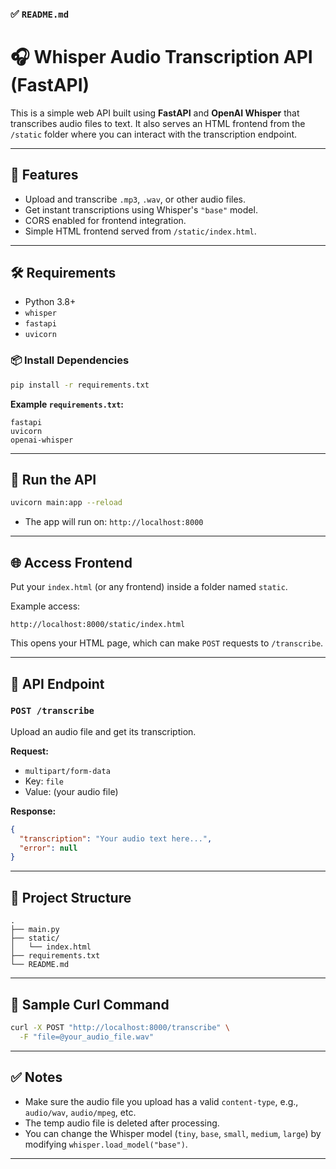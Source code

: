 

### ✅ `README.md`


# 🎧 Whisper Audio Transcription API (FastAPI)

This is a simple web API built using **FastAPI** and **OpenAI Whisper** that transcribes audio files to text. It also serves an HTML frontend from the `/static` folder where you can interact with the transcription endpoint.

---

## 🚀 Features

- Upload and transcribe `.mp3`, `.wav`, or other audio files.
- Get instant transcriptions using Whisper's `"base"` model.
- CORS enabled for frontend integration.
- Simple HTML frontend served from `/static/index.html`.

---

## 🛠 Requirements

- Python 3.8+
- `whisper`
- `fastapi`
- `uvicorn`

### 📦 Install Dependencies

```bash
pip install -r requirements.txt
```

**Example `requirements.txt`:**
```
fastapi
uvicorn
openai-whisper
```

---

## 🔄 Run the API

```bash
uvicorn main:app --reload
```

- The app will run on: `http://localhost:8000`

---

## 🌐 Access Frontend

Put your `index.html` (or any frontend) inside a folder named `static`.

Example access:

```
http://localhost:8000/static/index.html
```

This opens your HTML page, which can make `POST` requests to `/transcribe`.

---

## 🎯 API Endpoint

### `POST /transcribe`

Upload an audio file and get its transcription.

**Request:**
- `multipart/form-data`
- Key: `file`
- Value: (your audio file)

**Response:**
```json
{
  "transcription": "Your audio text here...",
  "error": null
}
```

---

## 📂 Project Structure

```
.
├── main.py
├── static/
│   └── index.html
├── requirements.txt
└── README.md
```

---

## 🧪 Sample Curl Command

```bash
curl -X POST "http://localhost:8000/transcribe" \
  -F "file=@your_audio_file.wav"
```

---

## ✅ Notes

- Make sure the audio file you upload has a valid `content-type`, e.g., `audio/wav`, `audio/mpeg`, etc.
- The temp audio file is deleted after processing.
- You can change the Whisper model (`tiny`, `base`, `small`, `medium`, `large`) by modifying `whisper.load_model("base")`.

---
